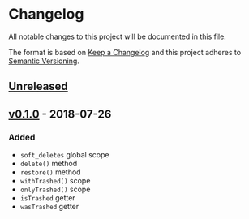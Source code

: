 # Changelog
All notable changes to this project will be documented in this file.

The format is based on [Keep a Changelog](http://keepachangelog.com/en/1.0.0/)
and this project adheres to [Semantic Versioning](http://semver.org/spec/v2.0.0.html).

## [Unreleased]

## [v0.1.0] - 2018-07-26
### Added
- `soft_deletes` global scope
- `delete()` method
- `restore()` method
- `withTrashed()` scope
- `onlyTrashed()` scope
- `isTrashed` getter
- `wasTrashed` getter

[Unreleased]: https://github.com/radmen/adonis-lucid-soft-deletes/compare/v0.1.0...HEAD
[v0.1.0]: https://github.com/radmen/adonis-lucid-soft-deletes/compare/1d06747...v0.1.0
